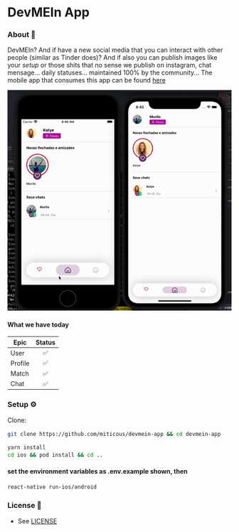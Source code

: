 # DevMEIn App

### About 📖

DevMEIn? And if have a new social media that you can interact with other people (similar as Tinder does)? And if also you can publish images like
your *setup* or those shits that no sense we publish on instagram, chat mensage... daily statuses...
  maintained 100% by the community... The mobile app that consumes this app can be found [here](https://github.com/miticous/devmein-app)


![App](/docs/images/showcase.gif)


#### What we have today
| Epic                                                       | Status                                                                                                                                                                                       |
| -------------------------------------------------------- | :---------------------------------------------------------------------------------------------------------------------------------------------------------------------------------------------: |
|  User                                                       |          ✅                 |
|  Profile                                                    |          ✅                 |
|  Match                                                      |          ✅                 |
|  Chat                                                       |          ✅                 |

### Setup ⚙️

Clone:

```sh
git clone https://github.com/miticous/devmein-app && cd devmein-app
```
```sh
yarn install
cd ios && pod install && cd ..
```
#### set the environment variables as .env.example shown, then
```sh
react-native run-ios/android
```

### License 📓

- See [LICENSE](/LICENSE)
